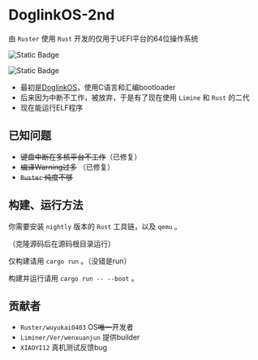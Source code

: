# DoglinkOS-2nd

由 `Ruster` 使用 `Rust` 开发的仅用于UEFI平台的64位操作系统

![Static Badge](https://img.shields.io/badge/License-GPLv3-blue) 

![Static Badge](https://img.shields.io/badge/star-2-8A2BE2)

* 最初是[DoglinkOS](https://github.com/wuyukai0403/DoglinkOS)，使用C语言和汇编bootloader
* 后来因为中断不工作，被放弃，于是有了现在使用 `Limine` 和 `Rust` 的二代
* 现在能运行ELF程序

## 已知问题

* ~~键盘中断在多核平台不工作~~（已修复）
* ~~编译Warning过多~~ （已修复）
* ~~`Ruster` 纯度不够~~

## 构建、运行方法

你需要安装 `nightly` 版本的 `Rust` 工具链，以及 `qemu` 。

（克隆源码后在源码根目录运行）

仅构建请用 `cargo run` 。（没错是run）

构建并运行请用 `cargo run -- --boot` 。

## 贡献者

* `Ruster/wuyukai0403` OS~~唯一~~开发者
* `Liminer/Ver/wenxuanjun` 提供builder
* `XIAOYI12` 真机测试反馈bug

